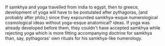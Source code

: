 If samkhya and yoga travelled from india to egypt, then to greece, 
development of yoga will have to be postulated after pythagoras, (and probably after philo,)
since they expounded samkhya-esque numerological cosmological ideas without yoga-esque anatomical? ideas.
If yoga was already developed before them, they couldn't have accepted samkhya while rejecting yoga which is more fitting accompanying doctrine for samkhya than, say, pythagoras' own rituals for his samkhya-like numerology.